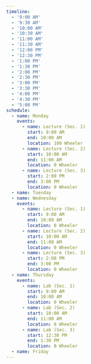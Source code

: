 ```yaml
---
timeline:
  - '9:00 AM'
  - '9:30 AM'
  - '10:00 AM'
  - '10:30 AM'
  - '11:00 AM'
  - '11:30 AM'
  - '12:00 PM'
  - '12:30 PM'
  - '1:00 PM'
  - '1:30 PM'
  - '2:00 PM'
  - '2:30 PM'
  - '3:00 PM'
  - '3:30 PM'
  - '4:00 PM'
  - '4:30 PM'
  - '5:00 PM'
schedule:
  - name: Monday
    events:
      - name: Lecture (Sec. 1)
        start: 9:00 AM
        end: 10:00 AM
        location: 100 Wheeler
      - name: Lecture (Sec. 2)
        start: 10:00 AM
        end: 11:00 AM
        location: 0 Wheeler
      - name: Lecture (Sec. 3)
        start: 2:00 PM
        end: 3:00 PM
        location: 0 Wheeler
  - name: Tuesday
  - name: Wednesday
    events:
      - name: Lecture (Sec. 1)
        start: 9:00 AM
        end: 10:00 AM
        location: 0 Wheeler
      - name: Lecture (Sec. 2)
        start: 10:00 AM
        end: 11:00 AM
        location: 0 Wheeler
      - name: Lecture (Sec. 3)
        start: 2:00 PM
        end: 3:00 PM
        location: 0 Wheeler
  - name: Thursday
    events:
      - name: Lab (Sec. 1)
        start: 9:00 AM
        end: 10:00 AM
        location: 0 Wheeler
      - name: Lab (Sec. 2)
        start: 10:00 AM
        end: 11:00 AM
        location: 0 Wheeler
      - name: Lab (Sec. 3)
        start: 12:30 PM
        end: 1:30 PM
        location: 0 Wheeler
  - name: Friday
---
```


